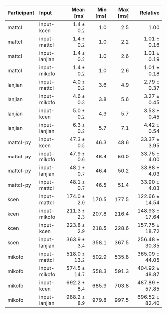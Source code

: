 | Participant | Input | Mean [ms] | Min [ms] | Max [ms] | Relative |
|:---|:---|---:|---:|---:|---:|
| mattcl | input-kcen | 1.4 ± 0.2 | 1.0 | 2.5 | 1.00 |
| mattcl | input-mattcl | 1.4 ± 0.2 | 1.0 | 2.2 | 1.01 ± 0.16 |
| mattcl | input-lanjian | 1.4 ± 0.2 | 1.0 | 2.6 | 1.01 ± 0.19 |
| mattcl | input-mikofo | 1.4 ± 0.2 | 1.0 | 2.6 | 1.01 ± 0.18 |
| lanjian | input-mattcl | 4.0 ± 0.2 | 3.6 | 4.9 | 2.79 ± 0.37 |
| lanjian | input-mikofo | 4.6 ± 0.3 | 3.8 | 5.6 | 3.27 ± 0.45 |
| lanjian | input-kcen | 5.0 ± 0.2 | 4.3 | 5.7 | 3.53 ± 0.45 |
| lanjian | input-lanjian | 6.3 ± 0.2 | 5.7 | 7.1 | 4.42 ± 0.54 |
| mattcl-py | input-kcen | 47.3 ± 0.5 | 46.3 | 48.6 | 33.37 ± 3.95 |
| mattcl-py | input-mikofo | 47.9 ± 0.6 | 46.4 | 50.0 | 33.75 ± 4.00 |
| mattcl-py | input-lanjian | 48.1 ± 0.7 | 46.4 | 50.2 | 33.88 ± 4.03 |
| mattcl-py | input-mattcl | 48.1 ± 0.7 | 46.5 | 51.4 | 33.90 ± 4.03 |
| kcen | input-mattcl | 174.0 ± 2.0 | 170.5 | 177.5 | 122.66 ± 14.54 |
| kcen | input-mikofo | 211.3 ± 2.3 | 207.8 | 216.4 | 148.93 ± 17.64 |
| kcen | input-kcen | 223.8 ± 2.9 | 218.5 | 228.6 | 157.75 ± 18.72 |
| kcen | input-lanjian | 363.9 ± 3.4 | 358.1 | 367.5 | 256.48 ± 30.35 |
| mikofo | input-mattcl | 518.0 ± 13.2 | 502.9 | 535.8 | 365.09 ± 44.05 |
| mikofo | input-mikofo | 574.5 ± 14.7 | 558.3 | 591.3 | 404.92 ± 48.87 |
| mikofo | input-kcen | 692.2 ± 8.4 | 685.9 | 703.8 | 487.89 ± 57.85 |
| mikofo | input-lanjian | 988.2 ± 8.9 | 979.8 | 997.5 | 696.52 ± 82.40 |
